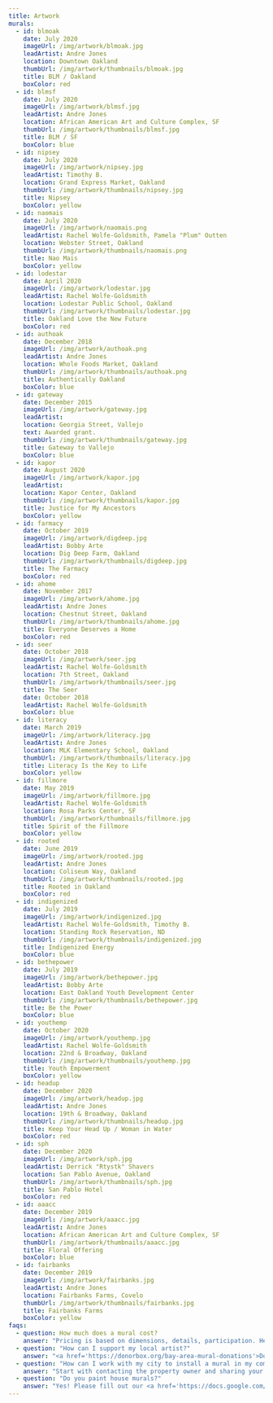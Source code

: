 ```yaml
---
title: Artwork
murals:
  - id: blmoak
    date: July 2020
    imageUrl: /img/artwork/blmoak.jpg
    leadArtist: Andre Jones
    location: Downtown Oakland
    thumbUrl: /img/artwork/thumbnails/blmoak.jpg
    title: BLM / Oakland
    boxColor: red
  - id: blmsf
    date: July 2020
    imageUrl: /img/artwork/blmsf.jpg
    leadArtist: Andre Jones
    location: African American Art and Culture Complex, SF
    thumbUrl: /img/artwork/thumbnails/blmsf.jpg
    title: BLM / SF
    boxColor: blue
  - id: nipsey
    date: July 2020
    imageUrl: /img/artwork/nipsey.jpg
    leadArtist: Timothy B.
    location: Grand Express Market, Oakland
    thumbUrl: /img/artwork/thumbnails/nipsey.jpg
    title: Nipsey
    boxColor: yellow
  - id: naomais
    date: July 2020
    imageUrl: /img/artwork/naomais.png
    leadArtist: Rachel Wolfe-Goldsmith, Pamela "Plum" Outten
    location: Webster Street, Oakland
    thumbUrl: /img/artwork/thumbnails/naomais.png
    title: Nao Mais
    boxColor: yellow
  - id: lodestar
    date: April 2020
    imageUrl: /img/artwork/lodestar.jpg
    leadArtist: Rachel Wolfe-Goldsmith
    location: Lodestar Public School, Oakland
    thumbUrl: /img/artwork/thumbnails/lodestar.jpg
    title: Oakland Love the New Future
    boxColor: red
  - id: authoak
    date: December 2018
    imageUrl: /img/artwork/authoak.png
    leadArtist: Andre Jones
    location: Whole Foods Market, Oakland
    thumbUrl: /img/artwork/thumbnails/authoak.png
    title: Authentically Oakland
    boxColor: blue
  - id: gateway
    date: December 2015
    imageUrl: /img/artwork/gateway.jpg
    leadArtist:
    location: Georgia Street, Vallejo
    text: Awarded grant.
    thumbUrl: /img/artwork/thumbnails/gateway.jpg
    title: Gateway to Vallejo
    boxColor: blue
  - id: kapor
    date: August 2020
    imageUrl: /img/artwork/kapor.jpg
    leadArtist:
    location: Kapor Center, Oakland
    thumbUrl: /img/artwork/thumbnails/kapor.jpg
    title: Justice for My Ancestors
    boxColor: yellow
  - id: farmacy
    date: October 2019
    imageUrl: /img/artwork/digdeep.jpg
    leadArtist: Bobby Arte
    location: Dig Deep Farm, Oakland
    thumbUrl: /img/artwork/thumbnails/digdeep.jpg
    title: The Farmacy
    boxColor: red
  - id: ahome
    date: November 2017
    imageUrl: /img/artwork/ahome.jpg
    leadArtist: Andre Jones
    location: Chestnut Street, Oakland
    thumbUrl: /img/artwork/thumbnails/ahome.jpg
    title: Everyone Deserves a Home
    boxColor: red
  - id: seer
    date: October 2018
    imageUrl: /img/artwork/seer.jpg
    leadArtist: Rachel Wolfe-Goldsmith
    location: 7th Street, Oakland
    thumbUrl: /img/artwork/thumbnails/seer.jpg
    title: The Seer
    date: October 2018
    leadArtist: Rachel Wolfe-Goldsmith
    boxColor: blue
  - id: literacy
    date: March 2019
    imageUrl: /img/artwork/literacy.jpg
    leadArtist: Andre Jones
    location: MLK Elementary School, Oakland
    thumbUrl: /img/artwork/thumbnails/literacy.jpg
    title: Literacy Is the Key to Life
    boxColor: yellow
  - id: fillmore
    date: May 2019
    imageUrl: /img/artwork/fillmore.jpg
    leadArtist: Rachel Wolfe-Goldsmith
    location: Rosa Parks Center, SF
    thumbUrl: /img/artwork/thumbnails/fillmore.jpg
    title: Spirit of the Fillmore
    boxColor: yellow
  - id: rooted
    date: June 2019
    imageUrl: /img/artwork/rooted.jpg
    leadArtist: Andre Jones
    location: Coliseum Way, Oakland
    thumbUrl: /img/artwork/thumbnails/rooted.jpg
    title: Rooted in Oakland
    boxColor: red
  - id: indigenized
    date: July 2019
    imageUrl: /img/artwork/indigenized.jpg
    leadArtist: Rachel Wolfe-Goldsmith, Timothy B.
    location: Standing Rock Reservation, ND
    thumbUrl: /img/artwork/thumbnails/indigenized.jpg
    title: Indigenized Energy
    boxColor: blue
  - id: bethepower
    date: July 2019
    imageUrl: /img/artwork/bethepower.jpg
    leadArtist: Bobby Arte
    location: East Oakland Youth Development Center
    thumbUrl: /img/artwork/thumbnails/bethepower.jpg
    title: Be the Power
    boxColor: blue
  - id: youthemp
    date: October 2020
    imageUrl: /img/artwork/youthemp.jpg
    leadArtist: Rachel Wolfe-Goldsmith
    location: 22nd & Broadway, Oakland
    thumbUrl: /img/artwork/thumbnails/youthemp.jpg
    title: Youth Empowerment
    boxColor: yellow
  - id: headup
    date: December 2020
    imageUrl: /img/artwork/headup.jpg
    leadArtist: Andre Jones
    location: 19th & Broadway, Oakland
    thumbUrl: /img/artwork/thumbnails/headup.jpg
    title: Keep Your Head Up / Woman in Water
    boxColor: red
  - id: sph
    date: December 2020
    imageUrl: /img/artwork/sph.jpg
    leadArtist: Derrick "Rtystk" Shavers
    location: San Pablo Avenue, Oakland
    thumbUrl: /img/artwork/thumbnails/sph.jpg
    title: San Pablo Hotel
    boxColor: red
  - id: aaacc
    date: December 2019
    imageUrl: /img/artwork/aaacc.jpg
    leadArtist: Andre Jones
    location: African American Art and Culture Complex, SF
    thumbUrl: /img/artwork/thumbnails/aaacc.jpg
    title: Floral Offering
    boxColor: blue
  - id: fairbanks
    date: December 2019
    imageUrl: /img/artwork/fairbanks.jpg
    leadArtist: Andre Jones
    location: Fairbanks Farms, Covelo
    thumbUrl: /img/artwork/thumbnails/fairbanks.jpg
    title: Fairbanks Farms
    boxColor: yellow
faqs:
  - question: How much does a mural cost?
    answer: "Pricing is based on dimensions, details, participation. Here is the <a href='https://docs.google.com/forms/d/e/1FAIpQLScleB8nGhBEP3J1lAEBID67345OBiwmmRJ_aD7ZinMgSqXp8g/viewform'>link</a> to the consultation form."
  - question: "How can I support my local artist?"
    answer: "<a href='https://donorbox.org/bay-area-mural-donations'>Donate.</a> You can contact us <a href='mailto: bampteamad@gmail.com'>here.</a>"
  - question: "How can I work with my city to install a mural in my community?"
    answer: "Start with contacting the property owner and sharing your concept/idea for the mural <a href='https://docs.google.com/forms/d/e/1FAIpQLScleB8nGhBEP3J1lAEBID67345OBiwmmRJ_aD7ZinMgSqXp8g/viewform'>here.</a>"
  - question: "Do you paint house murals?"
    answer: "Yes! Please fill out our <a href='https://docs.google.com/forms/d/1Nxy535i1nv_mvULyfQRKsFVfuy3ZkJZ-wYikCgaylhM/viewform'>consultation form.</a>"
---
```


